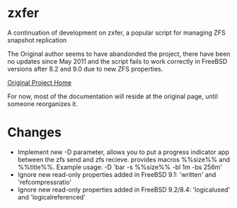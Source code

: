 zxfer
=====

A continuation of development on zxfer, a popular script for managing ZFS snapshot replication

The Original author seems to have abandonded the project, there have been no updates since May 2011 and 
the script fails to work correctly in FreeBSD versions after 8.2 and 9.0 due to new ZFS properties.

[Original Project Home](http://code.google.com/p/zxfer/)


For now, most of the documentation will reside at the original page, until someone reorganizes it.



Changes
=======

+ Implement new -D parameter, allows you to put a progress indicator app between the zfs send and zfs recieve. 
  provides macros %%size%% and %%title%%. Example usage: -D 'bar -s %%size%% -bl 1m -bs 256m'
+ Ignore new read-only properties added in FreeBSD 9.1: 'written' and 'refcompressratio'
+ Ignore new read-only properties added in FreeBSD 9.2/8.4: 'logicalused' and 'logicalreferenced'



